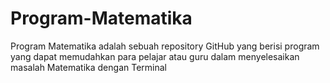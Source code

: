 # Program-Matematika
Program Matematika adalah sebuah repository GitHub yang berisi program yang dapat memudahkan para pelajar atau guru dalam menyelesaikan masalah Matematika dengan Terminal 

